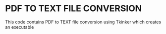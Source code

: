# PDF TO TEXT FILE CONVERSION

This code contains PDF to TEXT file conversion using Tkinker which creates an executable

